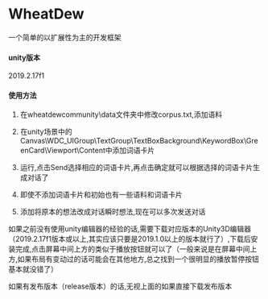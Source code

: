 # WheatDew
一个简单的以扩展性为主的开发框架
#### unity版本
2019.2.17f1
#### 使用方法
1. 在wheatdewcommunity\data文件夹中修改corpus.txt,添加语料

2. 在unity场景中的Canvas\WDC_UIGroup\TextGroup\TextBoxBackground\KeywordBox\GreenCard\Viewport\Content中添加词语卡片

3. 运行,点击Send选择相应的词语卡片,再点击确定就可以根据选择的词语卡片生成对话了

4. 即使不添加词语卡片和初始也有一些语料和词语卡片

5. 添加将原本的想法改成对话瞬时想法,现在可以多次发送对话

如果之前没有使用unity编辑器的经验的话,需要下载对应版本的Unity3D编辑器（2019.2.17f1版本或以上,其实应该只要是2019.1.0以上的版本就行了）,下载后安装完成,点击屏幕中间上方的类似于播放按钮就可以了（一般来说是在屏幕中间上方,如果布局有变动过的话可能会在其他地方,总之找到一个很明显的播放暂停按钮基本就没错了）

如果有发布版本（release版本）的话,无视上面的如果直接下载发布版本

